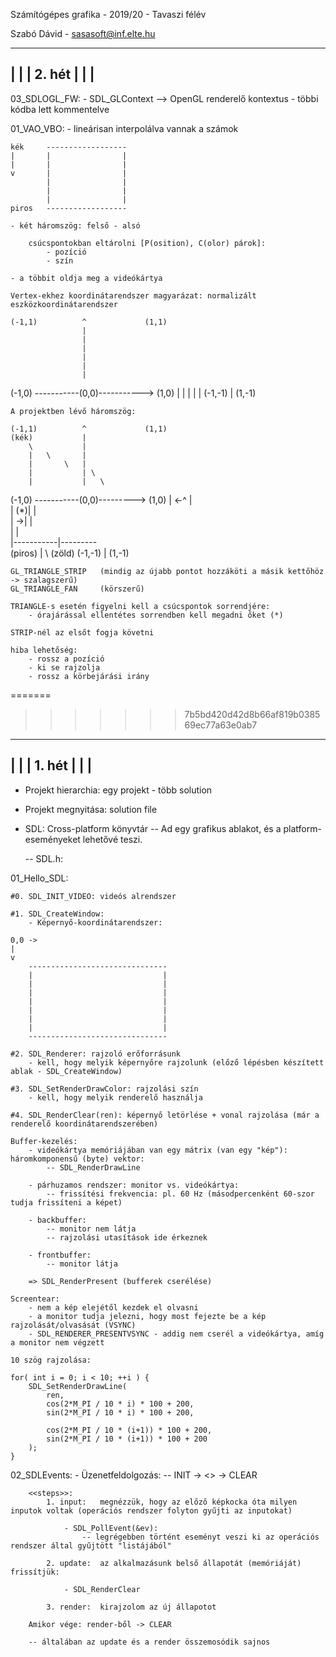 Számítógépes grafika - 2019/20 - Tavaszi félév

Szabó Dávid - sasasoft@inf.elte.hu


------------
|  		   |
|  2. hét  |
|  		   |
------------

03_SDLOGL_FW:
	- SDL_GLContext --> OpenGL renderelő kontextus
	- többi kódba lett kommentelve
	
01_VAO_VBO:
	- lineárisan interpolálva vannak a számok
	
	kék 	------------------
	|		|				 |
	|		|				 |
	v		|				 |
			|				 |
			|				 |
			|				 |
	piros 	------------------

	- két háromszög: felső - alsó
		
		csúcspontokban eltárolni [P(osition), C(olor) párok]:
			- pozíció
			- szín
	
	- a többit oldja meg a videókártya
	
	Vertex-ekhez koordinátarendszer magyarázat: normalizált eszközkoordinátarendszer
	
	(-1,1)			^             (1,1)
					|
					|
					|
					|
					|
					|
(-1,0) -----------(0,0)-----------> (1,0)
					|
					|
					|
					|
					|
	(-1,-1)			|			  (1,-1)


	A projektben lévő háromszög:

	(-1,1)			^             (1,1)
	(kék)			|
		\			|
		|	\		|
		|		\	|
		|			| \
		|			|   \
(-1,0) -----------(0,0)--\-------> (1,0)
		|	<-^		|     \
		|  (*)|		|      \
		|	->|		|       \
		|			|		 \
		|-----------|---------\
	(piros)			|           \  (zöld)
	(-1,-1)			|			  (1,-1)



	GL_TRIANGLE_STRIP 	(mindig az újabb pontot hozzáköti a másik kettőhöz -> szalagszerű)
	GL_TRIANGLE_FAN 	(körszerű)

	TRIANGLE-s esetén figyelni kell a csúcspontok sorrendjére:
		- órajárással ellentétes sorrendben kell megadni őket (*)
		
	STRIP-nél az elsőt fogja követni
	
	hiba lehetőség:
		- rossz a pozíció
		- ki se rajzolja
		- rossz a körbejárási irány




=======
>>>>>>> 7b5bd420d42d8b66af819b038569ec77a63e0ab7
------------
|  		   |
|  1. hét  |
|  		   |
------------

- Projekt hierarchia: egy projekt - több solution
- Projekt megnyitása: solution file

- SDL: Cross-platform könyvtár
	-- Ad egy grafikus ablakot, és a platform-eseményeket lehetővé teszi.
	
	-- SDL.h:
		
01_Hello_SDL:

	#0. SDL_INIT_VIDEO: videós alrendszer

	#1. SDL_CreateWindow:
		- Képernyő-koordinátarendszer:
		
	0,0 ->
	|
	v
		-------------------------------
		|							  |
		|							  |
		|							  |
		|							  |
		|							  |
		|							  |
		|							  |
		-------------------------------
	
	#2. SDL_Renderer: rajzoló erőforrásunk
		- kell, hogy melyik képernyőre rajzolunk (előző lépésben készített ablak - SDL_CreateWindow)
	
	#3. SDL_SetRenderDrawColor: rajzolási szín
		- kell, hogy melyik renderelő használja
		
	#4. SDL_RenderClear(ren): képernyő letörlése + vonal rajzolása (már a renderelő koordinátarendszerében)
	
	Buffer-kezelés:
		- videókártya memóriájában van egy mátrix (van egy "kép"): háromkomponensű (byte) vektor:
			-- SDL_RenderDrawLine
			
		- párhuzamos rendszer: monitor vs. videókártya:
			-- frissítési frekvencia: pl. 60 Hz (másodpercenként 60-szor tudja frissíteni a képet)
		
		- backbuffer:
			-- monitor nem látja
			-- rajzolási utasítások ide érkeznek
			
		- frontbuffer:
			-- monitor látja
			
		=> SDL_RenderPresent (bufferek cserélése)
		
	Screentear:
		- nem a kép elejétől kezdek el olvasni
		- a monitor tudja jelezni, hogy most fejezte be a kép rajzolását/olvasását (VSYNC)
		- SDL_RENDERER_PRESENTVSYNC - addig nem cserél a videókártya, amíg a monitor nem végzett
		
	10 szög rajzolása:
	
	for( int i = 0; i < 10; ++i ) {
		SDL_SetRenderDrawLine(
			ren,
			cos(2*M_PI / 10 * i) * 100 + 200,
			sin(2*M_PI / 10 * i) * 100 + 200,
			
			cos(2*M_PI / 10 * (i+1)) * 100 + 200,
			sin(2*M_PI / 10 * (i+1)) * 100 + 200
		);
	}

02_SDLEvents:
	- Üzenetfeldolgozás:
		-- INIT -> <<steps>> -> CLEAR
		
		<<steps>>:
			1. input: 	megnézzük, hogy az előző képkocka óta milyen inputok voltak (operációs rendszer folyton gyűjti az inputokat)
						
				- SDL_PollEvent(&ev):
					-- legrégebben történt eseményt veszi ki az operációs rendszer által gyűjtött "listájából"
					
			2. update: 	az alkalmazásunk belső állapotát (memóriáját) frissítjük:
			
				- SDL_RenderClear
			
			3. render:	kirajzolom az új állapotot
			
		Amikor vége: render-ből -> CLEAR
		
		-- általában az update és a render összemosódik sajnos
		